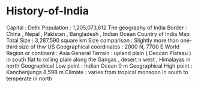 # History-of-India
Capital : Delhi
Population : 1,205,073,612
The geography of India 
Border : China , Nepal , Pakistan , Bangladesh , Indian Ocean
Country of India Map Total Size : 3,287,590 square km
Size comparison : Slightly more than one-third size of thw US
Geographical coordinates : 2000 N, 7700 E
World Region or continent : Asia
General Terrain : upland plain ( Deccan Plateau ) in south flat to rolling plain along the Gangas , desert n west , Himalayas in north
Geographical Low point : Indian Ocean 0 m 
Geographical High point : Kanchenjunga 8,598 m
Climate : varies from tropical monsoon in south to temperate in north
